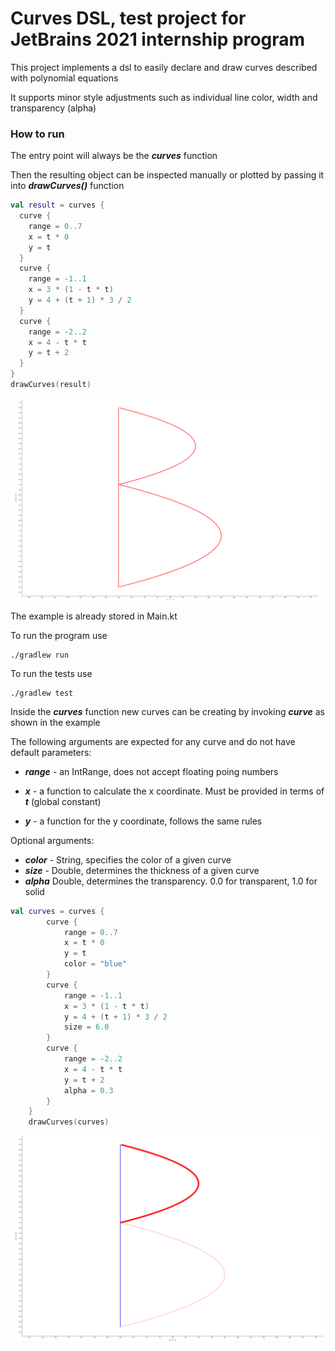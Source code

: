 # Curves DSL, test project for JetBrains 2021 internship program

This project implements a dsl to easily
declare and draw curves described with polynomial
equations

It supports minor style adjustments such as individual
line color, width and transparency (alpha)

### How to run

The entry point will always be the ***curves***
function

Then the resulting object can be inspected manually or plotted by passing it into ***drawCurves()*** function

```kotlin
val result = curves {
  curve {
    range = 0..7
    x = t * 0
    y = t
  }
  curve {
    range = -1..1
    x = 3 * (1 - t * t)
    y = 4 + (t + 1) * 3 / 2
  }
  curve {
    range = -2..2
    x = 4 - t * t
    y = t + 2
  }
}
drawCurves(result)
```

![Basic example output](/img/example.png)

The example is already stored in Main.kt

To run the program use

    ./gradlew run
  
  
To run the tests use

    ./gradlew test
    
    
Inside the ***curves*** function new curves can be creating by invoking ***curve*** as shown in the example

The following arguments are expected for any curve and do not have default parameters:

* ***range*** - an IntRange, does not accept floating poing numbers

* ***x*** - a function to calculate the x coordinate. Must be provided in terms of ***t*** (global constant)

* ***y*** - a function for the y coordinate, follows the same rules

Optional arguments:

* ***color*** - String, specifies the color of a given curve
* ***size*** - Double, determines the thickness of a given curve
* ***alpha*** Double, determines the transparency. 0.0 for transparent, 1.0 for solid

```kotlin
val curves = curves {
        curve {
            range = 0..7
            x = t * 0
            y = t
            color = "blue"
        }
        curve {
            range = -1..1
            x = 3 * (1 - t * t)
            y = 4 + (t + 1) * 3 / 2
            size = 6.0
        }
        curve {
            range = -2..2
            x = 4 - t * t
            y = t + 2
            alpha = 0.3
        }
    }
    drawCurves(curves)
```

![Colored](/img/modified.png)
